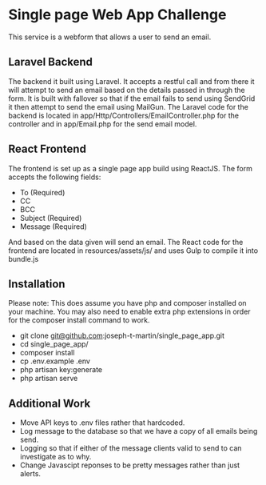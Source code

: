 # Single page Web App Challenge
This service is a webform that allows a user to send an email. 

## Laravel Backend 
The backend it built using Laravel. It accepts a restful call and from there it will attempt to send an email based on the details passed in through the form.
It is built with fallover so that if the email fails to send using SendGrid it then attempt to send the email using MailGun. 
The Laravel code for the backend is located in app/Http/Controllers/EmailController.php for the controller and in app/Email.php for the send email model.

## React Frontend
The frontend is set up as a single page app build using ReactJS. 
The form accepts the following fields:
- To (Required)
- CC
- BCC
- Subject (Required)
- Message (Required)

And based on the data given will send an email. 
The React code for the frontend are located in resources/assets/js/ and uses Gulp to compile it into bundle.js

## Installation
Please note: This does assume you have php and composer installed on your machine. You may also need to enable extra php extensions in order for the composer install command to work.

- git clone git@github.com:joseph-t-martin/single_page_app.git
- cd single_page_app/
- composer install
- cp .env.example .env
- php artisan key:generate
- php artisan serve

## Additional Work
- Move API keys to .env files rather that hardcoded.
- Log message to the database so that we have a copy of all emails being send.
- Logging so that if either of the message clients valid to send to can investigate as to why.
- Change Javascipt reponses to be pretty messages rather than just alerts.
